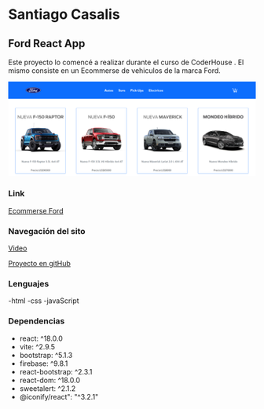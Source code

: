 # Santiago Casalis
## Ford React App 



Este proyecto lo comencé a realizar durante el curso de CoderHouse . El mismo consiste en un Ecommerse de vehiculos de la marca Ford. 

![imagen](/Captura%20de%20pantalla%202022-06-22%20125533.png)
### Link

[Ecommerse Ford](www.ford.com.ar)

### Navegación del sito
[Video](https://youtu.be/GPSbyYpHthg)



[Proyecto en gitHub](https://github.com/santicasalis/casalis-coder-react.git)
### Lenguajes
-html
-css
-javaScript

### Dependencias 
- react: ^18.0.0
- vite: ^2.9.5
- bootstrap: ^5.1.3
- firebase: ^9.8.1
- react-bootstrap: ^2.3.1
- react-dom: ^18.0.0
- sweetalert: ^2.1.2
- @iconify/react": "^3.2.1"